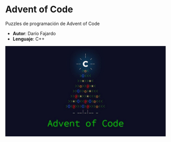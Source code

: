 # Advent of Code
Puzzles de programación de Advent of Code

* **Autor**: Darío Fajardo
* **Lenguaje**: C++

<a src="https://adventofcode.com/2023">
<img src="img/advent-of-code.jpg">
</a>
